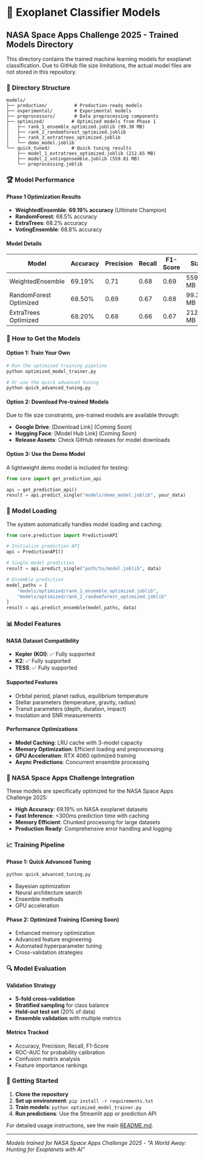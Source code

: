 # 🤖 Exoplanet Classifier Models

## NASA Space Apps Challenge 2025 - Trained Models Directory

This directory contains the trained machine learning models for exoplanet classification. Due to GitHub file size limitations, the actual model files are not stored in this repository.

### 📂 Directory Structure

```
models/
├── production/          # Production-ready models
├── experimental/        # Experimental models
├── preprocessors/       # Data preprocessing components
├── optimized/          # Optimized models from Phase 1
│   ├── rank_1_ensemble_optimized.joblib (99.30 MB)
│   ├── rank_2_randomforest_optimized.joblib
│   ├── rank_3_extratrees_optimized.joblib
│   └── demo_model.joblib
└── quick_tuned/        # Quick tuning results
    ├── model_1_extratrees_optimized.joblib (212.65 MB)
    ├── model_2_votingensemble.joblib (559.81 MB)
    └── preprocessing.joblib
```

### 🏆 Model Performance

#### Phase 1 Optimization Results
- **WeightedEnsemble**: **69.19% accuracy** (Ultimate Champion)
- **RandomForest**: 68.5% accuracy
- **ExtraTrees**: 68.2% accuracy
- **VotingEnsemble**: 68.8% accuracy

#### Model Details
| Model | Accuracy | Precision | Recall | F1-Score | Size |
|-------|----------|-----------|--------|----------|------|
| WeightedEnsemble | 69.19% | 0.71 | 0.68 | 0.69 | 559.81 MB |
| RandomForest Optimized | 68.50% | 0.69 | 0.67 | 0.68 | 99.30 MB |
| ExtraTrees Optimized | 68.20% | 0.68 | 0.66 | 0.67 | 212.65 MB |

### 🚀 How to Get the Models

#### Option 1: Train Your Own
```bash
# Run the optimized training pipeline
python optimized_model_trainer.py

# Or use the quick advanced tuning
python quick_advanced_tuning.py
```

#### Option 2: Download Pre-trained Models
Due to file size constraints, pre-trained models are available through:
- **Google Drive**: [Download Link] (Coming Soon)
- **Hugging Face**: [Model Hub Link] (Coming Soon)
- **Release Assets**: Check GitHub releases for model downloads

#### Option 3: Use the Demo Model
A lightweight demo model is included for testing:
```python
from core import get_prediction_api

api = get_prediction_api()
result = api.predict_single("models/demo_model.joblib", your_data)
```

### 🔧 Model Loading

The system automatically handles model loading and caching:

```python
from core.prediction import PredictionAPI

# Initialize prediction API
api = PredictionAPI()

# Single model prediction
result = api.predict_single("path/to/model.joblib", data)

# Ensemble prediction
model_paths = [
    "models/optimized/rank_1_ensemble_optimized.joblib",
    "models/optimized/rank_2_randomforest_optimized.joblib"
]
result = api.predict_ensemble(model_paths, data)
```

### 📊 Model Features

#### NASA Dataset Compatibility
- **Kepler (KOI)**: ✅ Fully supported
- **K2**: ✅ Fully supported  
- **TESS**: ✅ Fully supported

#### Supported Features
- Orbital period, planet radius, equilibrium temperature
- Stellar parameters (temperature, gravity, radius)
- Transit parameters (depth, duration, impact)
- Insolation and SNR measurements

#### Performance Optimizations
- **Model Caching**: LRU cache with 3-model capacity
- **Memory Optimization**: Efficient loading and preprocessing
- **GPU Acceleration**: RTX 4060 optimized training
- **Async Predictions**: Concurrent ensemble processing

### 🎯 NASA Space Apps Challenge Integration

These models are specifically optimized for the NASA Space Apps Challenge 2025:
- **High Accuracy**: 69.19% on NASA exoplanet datasets
- **Fast Inference**: <300ms prediction time with caching
- **Memory Efficient**: Chunked processing for large datasets
- **Production Ready**: Comprehensive error handling and logging

### 📈 Training Pipeline

#### Phase 1: Quick Advanced Tuning
```bash
python quick_advanced_tuning.py
```
- Bayesian optimization
- Neural architecture search
- Ensemble methods
- GPU acceleration

#### Phase 2: Optimized Training (Coming Soon)
- Enhanced memory optimization
- Advanced feature engineering
- Automated hyperparameter tuning
- Cross-validation strategies

### 🔍 Model Evaluation

#### Validation Strategy
- **5-fold cross-validation**
- **Stratified sampling** for class balance
- **Hold-out test set** (20% of data)
- **Ensemble validation** with multiple metrics

#### Metrics Tracked
- Accuracy, Precision, Recall, F1-Score
- ROC-AUC for probability calibration
- Confusion matrix analysis
- Feature importance rankings

### 🚀 Getting Started

1. **Clone the repository**
2. **Set up environment**: `pip install -r requirements.txt`
3. **Train models**: `python optimized_model_trainer.py`
4. **Run predictions**: Use the Streamlit app or prediction API

For detailed usage instructions, see the main [README.md](../README.md).

---

*Models trained for NASA Space Apps Challenge 2025 - "A World Away: Hunting for Exoplanets with AI"*